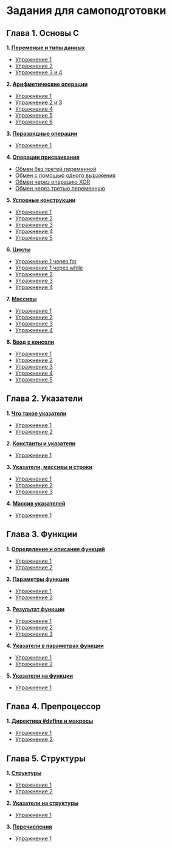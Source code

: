 # Задания для самоподготовки
## Глава 1. Основы С

**1. [Переменые и типы данных](https://github.com/Evgen-Lug/forder-1/tree/main/folder%201)** 
   + [Упражнение 1](https://github.com/Evgen-Lug/forder-1/blob/main/forder%201/ex.1)
   + [Упражнение 2](https://github.com/Evgen-Lug/forder-1/blob/main/forder%201/ex.2)
   + [Упражнение 3 и 4](https://github.com/Evgen-Lug/forder-1/blob/main/forder%201/ex.3%20and%20ex.4)
   
**2. [Арифметические операции](https://github.com/Evgen-Lug/forder-1/tree/main/forder%202)**
   + [Упражнение 1](https://github.com/Evgen-Lug/forder-1/blob/main/forder%202/ex.1)
   + [Упражнение 2 и 3](https://github.com/Evgen-Lug/forder-1/blob/main/forder%202/ex.2%20and%20ex.3)
   + [Упражнение 4](https://github.com/Evgen-Lug/forder-1/blob/main/forder%202/ex.4)
   + [Упражнение 5](https://github.com/Evgen-Lug/forder-1/blob/main/forder%202/ex.5)
   + [Упражнение 6](https://github.com/Evgen-Lug/forder-1/blob/main/forder%202/ex.6)

**3. [Поразрядные операции](https://github.com/Evgen-Lug/forder-1/tree/main/forder%203)**
   + [Упражнение 1](https://github.com/Evgen-Lug/forder-1/blob/main/forder%203/ex.1)
   
**4. [Операции присваивания](https://github.com/Evgen-Lug/forder-1/tree/main/forder%204)**
   + [Обмен без третей переменной](https://github.com/Evgen-Lug/forder-1/blob/main/forder%204/ex.1)
   + [Обмен с помощью одного выражения](https://github.com/Evgen-Lug/forder-1/blob/main/forder%204/ex.2)
   + [Обмен через операцию XOR](https://github.com/Evgen-Lug/forder-1/blob/main/forder%204/ex.3)
   + [Обмен через третью переменную](https://github.com/Evgen-Lug/forder-1/blob/main/forder%204/ex.4)

**5. [Условные конструкции](https://github.com/Evgen-Lug/forder-1/tree/main/forder%205)**
   + [Упражнение 1](https://github.com/Evgen-Lug/forder-1/blob/main/forder%205/ex.1)
   + [Упражнение 2](https://github.com/Evgen-Lug/forder-1/blob/main/forder%205/ex.2)
   + [Упражнение 3](https://github.com/Evgen-Lug/forder-1/blob/main/forder%205/ex.3)
   + [Упражнение 4](https://github.com/Evgen-Lug/forder-1/blob/main/forder%205/ex.4)
   + [Упражнение 5](https://github.com/Evgen-Lug/forder-1/blob/main/forder%205/ex.5)

**6. [Циклы](https://github.com/Evgen-Lug/forder-1/tree/main/forder%206)**
   + [Упражнение 1 через for](https://github.com/Evgen-Lug/forder-1/blob/main/forder%206/ex.1.1)
   + [Упражнение 1 через while](https://github.com/Evgen-Lug/forder-1/blob/main/forder%206/ex.1.2)
   + [Упражнение 2](https://github.com/Evgen-Lug/forder-1/blob/main/forder%206/ex.2)
   + [Упражнение 3](https://github.com/Evgen-Lug/forder-1/blob/main/forder%206/ex.3)
   + [Упражнение 4](https://github.com/Evgen-Lug/forder-1/blob/main/forder%206/ex.4)

**7. [Массивы](https://github.com/Evgen-Lug/forder-1/tree/main/forder%207)**
   + [Упражнение 1](https://github.com/Evgen-Lug/forder-1/blob/main/forder%207/ex.1)
   + [Упражнение 2](https://github.com/Evgen-Lug/forder-1/blob/main/forder%207/ex.2)
   + [Упражнение 3](https://github.com/Evgen-Lug/forder-1/blob/main/forder%207/ex.3)
   + [Упражнение 4](https://github.com/Evgen-Lug/forder-1/blob/main/forder%207/ex.4)

**8. [Ввод с консоли](https://github.com/Evgen-Lug/forder-1/tree/main/forder%208)**
   + [Упражнение 1](https://github.com/Evgen-Lug/forder-1/blob/main/forder%208/ex.1)
   + [Упражнение 2](https://github.com/Evgen-Lug/forder-1/blob/main/forder%208/ex.2)
   + [Упражнение 3](https://github.com/Evgen-Lug/forder-1/blob/main/forder%208/ex.3)
   + [Упражнение 4](https://github.com/Evgen-Lug/forder-1/blob/main/forder%208/ex.4)
   + [Упражнение 5](https://github.com/Evgen-Lug/forder-1/blob/main/forder%208/ex.5)
   
## Глава 2. Указатели
**1. [Что такое указатели](https://github.com/Evgen-Lug/forder-1/tree/main/forder%209)** 
   + [Упражнение 1](https://github.com/Evgen-Lug/forder-1/blob/main/forder%209/ex.1)
   + [Упражнение 2](https://github.com/Evgen-Lug/forder-1/blob/main/forder%209/ex.2)

**2. [Константы и указатели](https://github.com/Evgen-Lug/forder-1/tree/main/forder%2010)** 
   + [Упражнение 1](https://github.com/Evgen-Lug/forder-1/blob/main/forder%2010/ex.1)

**3. [Указатели, массивы и строки](https://github.com/Evgen-Lug/forder-1/tree/main/forder%2011)**
   + [Упражнение 1](https://github.com/Evgen-Lug/forder-1/blob/main/forder%2011/ex.1)
   + [Упражнение 2](https://github.com/Evgen-Lug/forder-1/blob/main/forder%2011/ex.2)
   + [Упражнение 3](https://github.com/Evgen-Lug/forder-1/blob/main/forder%2011/ex.3)

**4. [Массив указателей](https://github.com/Evgen-Lug/forder-1/tree/main/forder%2012)**
   + [Упражнение 1](https://github.com/Evgen-Lug/forder-1/blob/main/forder%2012/ex.1)

## Глава 3. Функции
**1. [Определение и описание функций](https://github.com/Evgen-Lug/forder-1/tree/main/forder%2013)** 
   + [Упражнение 1](https://github.com/Evgen-Lug/forder-1/blob/main/forder%2013/ex.1)
   + [Упражнение 2](https://github.com/Evgen-Lug/forder-1/blob/main/forder%2013/ex.2)

**2. [Параметры функции](https://github.com/Evgen-Lug/forder-1/tree/main/forder%2014)** 
   + [Упражнение 1](https://github.com/Evgen-Lug/forder-1/blob/main/forder%2014/ex.1)
   + [Упражнение 2](https://github.com/Evgen-Lug/forder-1/blob/main/forder%2014/ex.2)

**3. [Результат функции](https://github.com/Evgen-Lug/forder-1/tree/main/forder%2015)**
   + [Упражнение 1](https://github.com/Evgen-Lug/forder-1/blob/main/forder%2015/ex.1)
   + [Упражнение 2](https://github.com/Evgen-Lug/forder-1/blob/main/forder%2015/ex.2)
   + [Упражнение 3](https://github.com/Evgen-Lug/forder-1/blob/main/forder%2015/ex.3)

**4. [Указатели в параметрах функции](https://github.com/Evgen-Lug/forder-1/tree/main/forder%2016)**
   + [Упражнение 1](https://github.com/Evgen-Lug/forder-1/tree/main/forder%2016)
   + [Упражнение 2](https://github.com/Evgen-Lug/forder-1/blob/main/forder%2016/ex.2)

**5. [Указатели на функции](https://github.com/Evgen-Lug/forder-1/tree/main/forder%2017)**
   + [Упражнение 1](https://github.com/Evgen-Lug/forder-1/blob/main/forder%2017/ex.1)

## Глава 4. Препроцессор
**1. [Директива #define и макросы](https://github.com/Evgen-Lug/forder-1/tree/main/forder%2018)** 
   + [Упражнение 1](https://github.com/Evgen-Lug/forder-1/blob/main/forder%2018/ex.1)
   + [Упражнение 2](https://github.com/Evgen-Lug/forder-1/blob/main/forder%2018/ex.2)

## Глава 5. Структуры
**1. [Структуры](https://github.com/Evgen-Lug/forder-1/tree/main/forder%2019)** 
   + [Упражнение 1](https://github.com/Evgen-Lug/forder-1/blob/main/forder%2019/ex.1)
   + [Упражнение 2](https://github.com/Evgen-Lug/forder-1/blob/main/forder%2019/ex.2)

**2. [Указатели на структуры](https://github.com/Evgen-Lug/forder-1/tree/main/forder%2020)** 
   + [Упражнение 1](https://github.com/Evgen-Lug/forder-1/blob/main/forder%2020/ex.1)

**3. [Перечисления](https://github.com/Evgen-Lug/forder-1/tree/main/forder%2021)**
   + [Упражнение 1](https://github.com/Evgen-Lug/forder-1/blob/main/forder%2021/ex.1)
